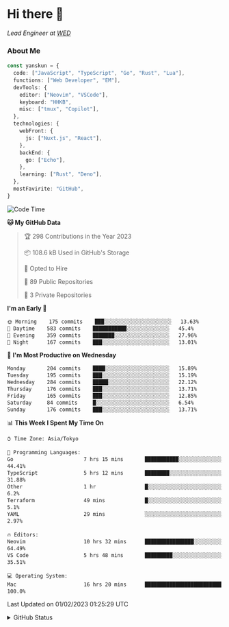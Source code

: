 # Hi there&nbsp;:wave:

_Lead Engineer at [WED](https://github.com/wedinc)_

### About Me

```ts
const yanskun = {
  code: ["JavaScript", "TypeScript", "Go", "Rust", "Lua"],
  functions: ["Web Developer", "EM"],
  devTools: {
    editor: ["Neovim", "VSCode"],
    keyboard: "HHKB",
    misc: ["tmux", "Copilot"],
  },
  technologies: {
    webFront: {
      js: ["Nuxt.js", "React"],
    },
    backEnd: {
      go: ["Echo"],
    },
    learning: ["Rust", "Deno"],
  },
  mostFavirite: "GitHub",
}
```

<!--START_SECTION:waka-->
![Code Time](http://img.shields.io/badge/Code%20Time-145%20hrs%2024%20mins-blue)

**🐱 My GitHub Data** 

> 🏆 298 Contributions in the Year 2023
 > 
> 📦 108.6 kB Used in GitHub's Storage 
 > 
> 💼 Opted to Hire
 > 
> 📜 89 Public Repositories 
 > 
> 🔑 3 Private Repositories  
 > 
**I'm an Early 🐤** 

```text
🌞 Morning    175 commits    ███░░░░░░░░░░░░░░░░░░░░░░   13.63% 
🌆 Daytime    583 commits    ███████████░░░░░░░░░░░░░░   45.4% 
🌃 Evening    359 commits    ███████░░░░░░░░░░░░░░░░░░   27.96% 
🌙 Night      167 commits    ███░░░░░░░░░░░░░░░░░░░░░░   13.01%

```
📅 **I'm Most Productive on Wednesday** 

```text
Monday       204 commits    ████░░░░░░░░░░░░░░░░░░░░░   15.89% 
Tuesday      195 commits    ███░░░░░░░░░░░░░░░░░░░░░░   15.19% 
Wednesday    284 commits    █████░░░░░░░░░░░░░░░░░░░░   22.12% 
Thursday     176 commits    ███░░░░░░░░░░░░░░░░░░░░░░   13.71% 
Friday       165 commits    ███░░░░░░░░░░░░░░░░░░░░░░   12.85% 
Saturday     84 commits     █░░░░░░░░░░░░░░░░░░░░░░░░   6.54% 
Sunday       176 commits    ███░░░░░░░░░░░░░░░░░░░░░░   13.71%

```


📊 **This Week I Spent My Time On** 

```text
⌚︎ Time Zone: Asia/Tokyo

💬 Programming Languages: 
Go                       7 hrs 15 mins       ███████████░░░░░░░░░░░░░░   44.41% 
TypeScript               5 hrs 12 mins       ████████░░░░░░░░░░░░░░░░░   31.88% 
Other                    1 hr                █░░░░░░░░░░░░░░░░░░░░░░░░   6.2% 
Terraform                49 mins             █░░░░░░░░░░░░░░░░░░░░░░░░   5.1% 
YAML                     29 mins             ░░░░░░░░░░░░░░░░░░░░░░░░░   2.97%

🔥 Editors: 
Neovim                   10 hrs 32 mins      ████████████████░░░░░░░░░   64.49% 
VS Code                  5 hrs 48 mins       █████████░░░░░░░░░░░░░░░░   35.51%

💻 Operating System: 
Mac                      16 hrs 20 mins      █████████████████████████   100.0%

```


 Last Updated on 01/02/2023 01:25:29 UTC
<!--END_SECTION:waka-->

<details>
<summary>GitHub Status</summary>
<picture>
  <source media="(prefers-color-scheme: dark)" srcset="https://raw.githubusercontent.com/yanskun/yanskun/master/profile-summary-card-output/nord_dark/0-profile-details.svg">
 <img src="https://raw.githubusercontent.com/yanskun/yanskun/master/profile-summary-card-output/default/0-profile-details.svg">
</picture>
<br>
<picture>
  <source media="(prefers-color-scheme: dark)" srcset="https://raw.githubusercontent.com/yanskun/yanskun/master/profile-summary-card-output/nord_dark/1-repos-per-language.svg">
 <img src="https://raw.githubusercontent.com/yanskun/yanskun/master/profile-summary-card-output/default/1-repos-per-language.svg">
</picture>
<picture>
  <source media="(prefers-color-scheme: dark)" srcset="https://raw.githubusercontent.com/yanskun/yanskun/master/profile-summary-card-output/nord_dark/2-most-commit-language.svg">
 <img src="https://raw.githubusercontent.com/yanskun/yanskun/master/profile-summary-card-output/default/2-most-commit-language.svg">
</picture>
<br>
<picture>
  <source media="(prefers-color-scheme: dark)" srcset="https://raw.githubusercontent.com/yanskun/yanskun/master/profile-summary-card-output/nord_dark/3-stats.svg">
 <img src="https://raw.githubusercontent.com/yanskun/yanskun/master/profile-summary-card-output/default/3-stats.svg">
</picture>
<picture>
  <source media="(prefers-color-scheme: dark)" srcset="https://raw.githubusercontent.com/yanskun/yanskun/master/profile-summary-card-output/nord_dark/4-productive-time.svg">
 <img src="https://raw.githubusercontent.com/yanskun/yanskun/master/profile-summary-card-output/default/4-productive-time.svg">
</picture>
</details>
